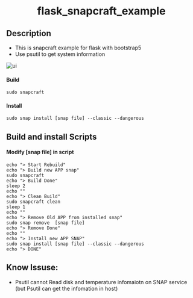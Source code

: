 <h1 align="center">flask_snapcraft_example</h1>

## Description
- This is snapcraft example for flask with bootstrap5
- Use psutil to get system information

![ui](https://user-images.githubusercontent.com/4043666/163672226-5a7e5ebb-c09d-4948-9cfa-733e0ebdbb89.PNG)


#### Build
    sudo snapcraft

#### Install
    sudo snap install [snap file] --classic --dangerous

## Build and install Scripts
#### Modify [snap file] in script
```shell
echo "> Start Rebuild"
echo "> Build new APP snap"
sudo snapcraft
echo "> Build Done"
sleep 2
echo ""
echo "> Clean Build"
sudo snapcraft clean
sleep 1
echo ""
echo "> Remove Old APP from installed snap"
sudo snap remove  [snap file]
echo "> Remove Done"
echo ""
echo "> Install new APP SNAP"
sudo snap install [snap file] --classic --dangerous
echo "> DONE"

```

   
## Know Issuse:
- Psutil cannot Read disk and temperature infomaiotn on SNAP service 
<br>(but Psutil can get the infomation in host)
